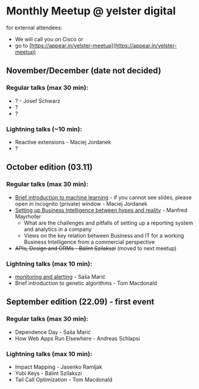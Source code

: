 # Monthly Meetup @ yelster digital

for external attendees:
* We will call you on Cisco
or
* go to [https://appear.in/yelster-meetup](https://appear.in/yelster-meetup)


## November/December (date not decided)

### Regular talks (max 30 min):
* ? - Josef Schwarz
* ?
* ?

### Lightning talks (~10 min):
* Reactive extensions - Maciej Jordanek
* ?

## October edition (03.11)

### Regular talks (max 30 min):
* [Brief introduction to machine learning](http://slides.com/maciejjordanek/brief-introduction-to-ml) - if you cannot see slides, please open in incognito (private) window - Maciej Jordanek
* [Setting up Business Intelligence between hypes and reality](https://docs.google.com/presentation/d/1T_sB55Q1FAuTB3EK1dJi7yyCb8aMQACwoRLcwNwwRys/edit)  - Manfred Mayrhofer
    - What are the challenges and pitfalls of setting up a reporting system and analytics in a company
    - Views on the key relation between Business and IT for a working Business Intelligence from a commercial perspective
* ~~APIs, Design and ORMs - Bálint Szilakszi~~ (moved to next meetup)

### Lightning talks (max 10 min):
* [monitoring and alerting](https://github.com/yelsterdigital/monthly-meetup/blob/master/pdfs/October/monitoring-and-alerting.pdf) - Saša Marić
* Brief introduction to genetic algorithms - Tom Macdonald

## September edition (22.09) - first event

### Regular talks (max 30 min):
* Dependence Day - Saša Marić
* How Web Apps Run Elsewhere - Andreas Schlapsi

### Lightning talks (max 10 min):
* Impact Mapping - Jasenko Ramljak
* Yubi Keys - Bálint Szilakszi
* Tail Call Optimization - Tom Macdonald
